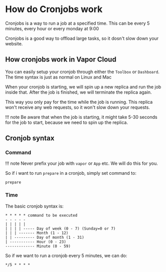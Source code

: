 # How do Cronjobs work

Cronjobs is a way to run a job at a specified time. This can be every 5 minutes,
every hour or every monday at 9:00

Cronjobs is a good way to offload large tasks, so it dosn't slow down your website.

## How cronjobs work in Vapor Cloud

You can easily setup your cronjob through either the `Toolbox` or `Dashboard`.
The time syntax is just as normal on Linux and Mac

When your cronjob is starting, we will spin up a new replica and run the job
inside that. After the job is finished, we will terminate the replica again.

This way you only pay for the time while the job is running. This replica
won't receive any web requests, so it won't slow down your requests.

!!! note
    Be aware that when the job is starting, it might take 5-30 seconds for the job to start, because we need to spin up the replica.

## Cronjob syntax

### Command

!!! note
    Never prefix your job with `vapor` or `App` etc. We will do this for you.

So if i want to run `prepare` in a cronjob, simply set command to:
```
prepare
```

### Time

The basic cronjob syntax is:

```
* * * * * command to be executed
- - - - -
| | | | |
| | | | ----- Day of week (0 - 7) (Sunday=0 or 7)
| | | ------- Month (1 - 12)
| | --------- Day of month (1 - 31)
| ----------- Hour (0 - 23)
------------- Minute (0 - 59)
```

So if we want to run a cronjob every 5 minutes, we can do:
```
*/5 * * * *
```
